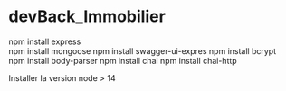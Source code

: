 # devBack_Immobilier

npm install express  
npm install mongoose 
npm install swagger-ui-expres
npm install bcrypt
npm install body-parser
npm install chai
npm install chai-http

Installer la version node > 14